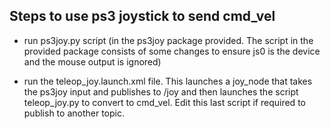 ## Steps to use ps3 joystick to send cmd_vel

- run ps3joy.py script (in the ps3joy package provided. The script in the provided package consists of some changes to ensure js0 is the device and the mouse output is ignored)

- run the teleop_joy.launch.xml file. This launches a joy_node that takes the ps3joy input and publishes to /joy and then launches the script teleop_joy.py to convert to cmd_vel. Edit this last script if required to publish to another topic.